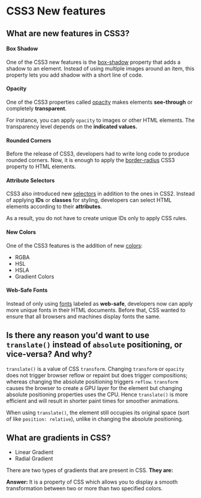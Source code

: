 # CSS3 New features

## What are new features in CSS3?

#### Box Shadow <a id="box-shadow"></a>

One of the CSS3 new features is the [box-shadow](https://www.bitdegree.org/learn/css-box-shadow) property that adds a shadow to an element. Instead of using multiple images around an item, this property lets you add shadow with a short line of code.

#### Opacity <a id="opacity"></a>

One of the CSS3 properties called [opacity](https://www.bitdegree.org/learn/css-transparency) makes elements **see-through** or completely **transparent**.

For instance, you can apply `opacity` to images or other HTML elements. The transparency level depends on the **indicated values.**

#### Rounded Corners <a id="rounded-corners"></a>

Before the release of CSS3, developers had to write long code to produce rounded corners. Now, it is enough to apply the [border-radius](https://www.bitdegree.org/learn/css-border-radius) CSS3 property to HTML elements.

#### Attribute Selectors <a id="attribute-selectors"></a>

CSS3 also introduced new [selectors](https://www.bitdegree.org/learn/css-syntax) in addition to the ones in CSS2. Instead of applying **IDs** or **classes** for styling, developers can select HTML elements according to their **attributes**.

As a result, you do not have to create unique IDs only to apply CSS rules.

#### New Colors <a id="new-colors"></a>

One of the CSS3 features is the addition of new [colors](https://www.bitdegree.org/learn/css-colors):

* RGBA
* HSL
* HSLA
* Gradient Colors

#### Web-Safe Fonts <a id="more-than-web-safe-fonts"></a>

Instead of only using [fonts](https://www.bitdegree.org/learn/css-font) labeled as **web-safe**, developers now can apply more unique fonts in their HTML documents. Before that, CSS wanted to ensure that all browsers and machines display fonts the same.

## Is there any reason you'd want to use `translate()` instead of `absolute` positioning, or vice-versa? And why?

`translate()` is a value of CSS `transform`. Changing `transform` or `opacity` does not trigger browser reflow or repaint but does trigger compositions; whereas changing the absolute positioning triggers `reflow`. `transform` causes the browser to create a GPU layer for the element but changing absolute positioning properties uses the CPU. Hence `translate()` is more efficient and will result in shorter paint times for smoother animations.

When using `translate()`, the element still occupies its original space \(sort of like `position: relative`\), unlike in changing the absolute positioning.

## **What are gradients in CSS?**

* Linear Gradient
* Radial Gradient

There are two types of gradients that are present in CSS. **They are:**

**Answer:** It is a property of CSS which allows you to display a smooth transformation between two or more than two specified colors.

  


